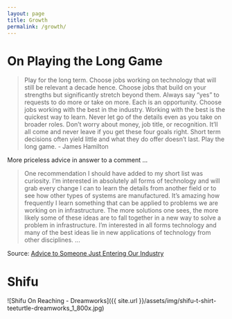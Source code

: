 ```yaml
---
layout: page
title: Growth
permalink: /growth/
---
```


# On Playing the Long Game

> Play for the long term.  Choose jobs working on technology that will still be relevant a decade hence.  Choose jobs that build on your strengths but significantly stretch beyond them. Always say “yes” to requests to do more or take on more. Each is an opportunity. Choose jobs working with the best in the industry. Working with the best is the quickest way to learn. Never let go of the details even as you take on broader roles. Don’t worry about money, job title, or recognition. It’ll all come and never leave if you get these four goals right. Short term decisions often yield little and what they do offer doesn’t last. Play the long game. - James Hamilton

More priceless advice in answer to a comment ...

> One recommendation I should have added to my short list was curiosity. I’m interested in absolutely all forms of technology and will grab every change I can to learn the details from another field or to see how other types of systems are manufactured. It’s amazing how frequently I learn something that can be applied to problems we are working on in infrastructure. The more solutions one sees, the more likely some of these ideas are to fall together in a new way to solve a problem in infrastructure. I’m interested in all forms technology and many of the best ideas lie in new applications of technology from other disciplines. ...

Source: [Advice to Someone Just Entering Our Industry](http://perspectives.mvdirona.com/2016/11/advice-to-someone-just-entering-our-industry/)

# Shifu

![Shifu On Reaching - Dreamworks]({{ site.url }}/assets/img/shifu-t-shirt-teeturtle-dreamworks_1_800x.jpg)